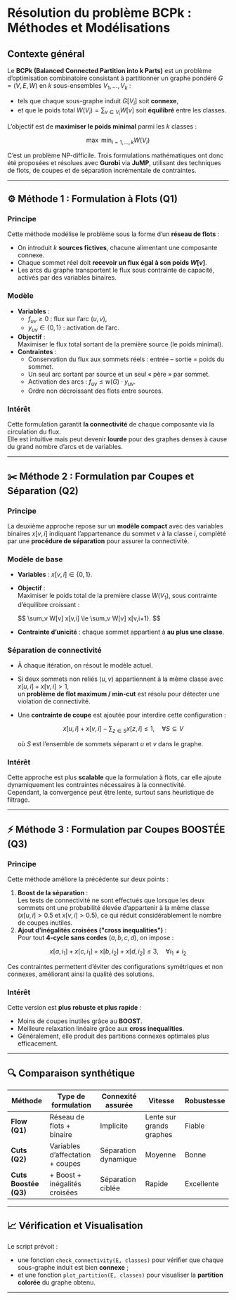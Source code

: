 # Résolution du problème BCPk : Méthodes et Modélisations

## Contexte général

Le **BCPk (Balanced Connected Partition into k Parts)** est un problème d’optimisation combinatoire consistant à partitionner un graphe pondéré $G = (V, E, W)$ en $k$ sous-ensembles $V_1, \dots, V_k$ :
- tels que chaque sous-graphe induit $G[V_i]$ soit **connexe**,  
- et que le poids total $W(V_i) = \sum_{v \in V_i} W[v]$ soit **équilibré** entre les classes.

L’objectif est de **maximiser le poids minimal** parmi les $k$ classes :

$$
\max \ \min_{i=1,\dots,k} W(V_i)
$$

C’est un problème NP-difficile. Trois formulations mathématiques ont donc été proposées et résolues avec **Gurobi** via **JuMP**, utilisant des techniques de flots, de coupes et de séparation incrémentale de contraintes.

---

## ⚙️ Méthode 1 : Formulation à Flots (Q1)

### Principe
Cette méthode modélise le problème sous la forme d’un **réseau de flots** :
- On introduit $k$ **sources fictives**, chacune alimentant une composante connexe.
- Chaque sommet réel doit **recevoir un flux égal à son poids $W[v]$**.
- Les arcs du graphe transportent le flux sous contrainte de capacité, activés par des variables binaires.

### Modèle
- **Variables** :
  - $f_{uv} \ge 0$ : flux sur l’arc $(u,v)$,
  - $y_{uv} \in \{0,1\}$ : activation de l’arc.
- **Objectif** :  
  Maximiser le flux total sortant de la première source (le poids minimal).
- **Contraintes** :
  - Conservation du flux aux sommets réels : entrée – sortie = poids du sommet.
  - Un seul arc sortant par source et un seul « père » par sommet.
  - Activation des arcs : $f_{uv} \le w(G) \cdot y_{uv}$.
  - Ordre non décroissant des flots entre sources.

### Intérêt
Cette formulation garantit **la connectivité** de chaque composante via la circulation du flux.  
Elle est intuitive mais peut devenir **lourde** pour des graphes denses à cause du grand nombre d’arcs et de variables.

---

## ✂️ Méthode 2 : Formulation par Coupes et Séparation (Q2)

### Principe
La deuxième approche repose sur un **modèle compact** avec des variables binaires $x[v,i]$ indiquant l’appartenance du sommet $v$ à la classe $i$, complété par une **procédure de séparation** pour assurer la connectivité.

### Modèle de base
- **Variables** : $x[v,i] \in \{0,1\}$.
- **Objectif** :  
  Maximiser le poids total de la première classe $W(V_1)$, sous contrainte d’équilibre croissant :

  $$
  \sum_v W[v] x[v,i] \le \sum_v W[v] x[v,i+1}.
  $$

- **Contrainte d’unicité** : chaque sommet appartient à **au plus une classe**.

### Séparation de connectivité
- À chaque itération, on résout le modèle actuel.
- Si deux sommets non reliés $(u,v)$ appartiennent à la même classe avec $x[u,i] + x[v,i] > 1$,  
  un **problème de flot maximum / min-cut** est résolu pour détecter une violation de connectivité.
- Une **contrainte de coupe** est ajoutée pour interdire cette configuration :

  $$
  x[u,i] + x[v,i] - \sum_{z \in S} x[z,i] \le 1, \quad \forall S \subseteq V
  $$

  où $S$ est l’ensemble de sommets séparant $u$ et $v$ dans le graphe.

### Intérêt
Cette approche est plus **scalable** que la formulation à flots, car elle ajoute dynamiquement les contraintes nécessaires à la connectivité.  
Cependant, la convergence peut être lente, surtout sans heuristique de filtrage.

---

## ⚡ Méthode 3 : Formulation par Coupes BOOSTÉE (Q3)

### Principe
Cette méthode améliore la précédente sur deux points :
1. **Boost de la séparation** :  
   Les tests de connectivité ne sont effectués que lorsque les deux sommets ont une probabilité élevée d’appartenir à la même classe  
   ($x[u,i] > 0.5$ et $x[v,i] > 0.5$), ce qui réduit considérablement le nombre de coupes inutiles.
2. **Ajout d’inégalités croisées ("cross inequalities")** :  
  Pour tout **4-cycle sans cordes** $(a, b, c, d)$, on impose :

  $$
  x[a,i_1] + x[c,i_1] + x[b,i_2] + x[d,i_2] \le 3, \quad \forall i_1 \ne i_2
  $$

  Ces contraintes permettent d’éviter des configurations symétriques et non connexes, améliorant ainsi la qualité des solutions.

### Intérêt
Cette version est **plus robuste et plus rapide** :
- Moins de coupes inutiles grâce au **BOOST**.
- Meilleure relaxation linéaire grâce aux **cross inequalities**.
- Généralement, elle produit des partitions connexes optimales plus efficacement.

---

## 🔍 Comparaison synthétique

| Méthode | Type de formulation | Connexité assurée | Vitesse | Robustesse |
|----------|--------------------|-------------------|----------|-------------|
| **Flow (Q1)** | Réseau de flots + binaire | Implicite | Lente sur grands graphes | Fiable |
| **Cuts (Q2)** | Variables d’affectation + coupes | Séparation dynamique | Moyenne | Bonne |
| **Cuts Boostée (Q3)** | + Boost + inégalités croisées | Séparation ciblée | Rapide | Excellente |

---

## 📈 Vérification et Visualisation

Le script prévoit :
- une fonction `check_connectivity(E, classes)` pour vérifier que chaque sous-graphe induit est bien **connexe** ;
- et une fonction `plot_partition(E, classes)` pour visualiser la **partition colorée** du graphe obtenu.

---

